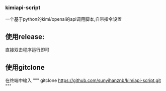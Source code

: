 ### kimiapi-script
一个基于python的kimi/openai的api调用脚本,自带指令设置

## 使用release:
直接双击程序运行即可

## 使用gitclone
在终端中输入
"""
gitclone https://github.com/sunyihanznb/kimiapi-script.git
"""
